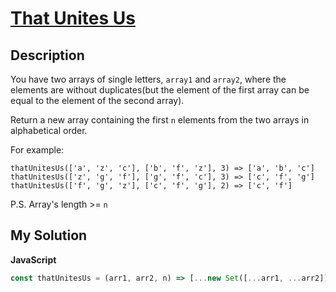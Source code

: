 # [That Unites Us](https://www.codewars.com/kata/5a3ddf58e1ce0e6f8f000030)

## Description

You have two arrays of single letters, `array1` and `array2`, where the elements are without duplicates(but the element of the first array can be equal to the element of the second array).

Return a new array containing the first `n` elements from the two arrays in alphabetical order.

For example:

```
thatUnitesUs(['a', 'z', 'c'], ['b', 'f', 'z'], 3) => ['a', 'b', 'c']
thatUnitesUs(['z', 'g', 'f'], ['g', 'f', 'c'], 3) => ['c', 'f', 'g']
thatUnitesUs(['f', 'g', 'z'], ['c', 'f', 'g'], 2) => ['c', 'f']
```

P.S. Array's length >= `n`

## My Solution

**JavaScript**

```js
const thatUnitesUs = (arr1, arr2, n) => [...new Set([...arr1, ...arr2])].sort().slice(0, n);
```
